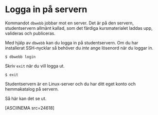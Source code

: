 Logga in på servern
==================================

Kommandot `dbwebb` jobbar mot en server. Det är på den servern, studentservern allmänt kallad, som det färdiga kursmaterialet laddas upp, valideras och publiceras.

Med hjälp av `dbwebb` kan du logga in på studentservern. Om du har installerat SSH-nycklar så behöver du _inte_ ange lösenord när du loggar in.

```text
$ dbwebb login
```

Skriv `exit` när du vill logga ut.

```text
$ exit
```

Studentservern är en Linux-server och du har ditt eget konto och hemmakatalog på servern.

Så här kan det se ut.

[ASCIINEMA src=24618]
